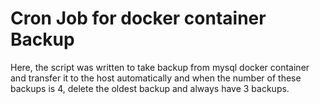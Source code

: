 # Cron Job for docker container Backup
Here, the script was written to take backup from mysql docker container and transfer it to the host automatically and when the number of these backups is 4, delete the oldest backup and always have 3 backups.